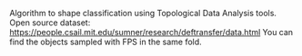 Algorithm to shape classification using Topological Data Analysis tools. 
Open source dataset: https://people.csail.mit.edu/sumner/research/deftransfer/data.html
You can find the objects sampled with FPS in the same fold.
